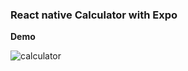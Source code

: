 ### React native Calculator with Expo
**Demo**

![calculator](https://user-images.githubusercontent.com/54492415/89375925-63132580-d70c-11ea-8cd2-a52a6e80762f.png)
